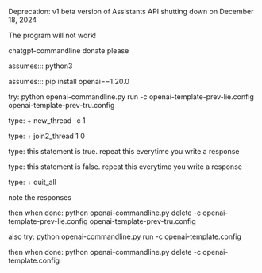 
Deprecation: v1 beta version of Assistants API shutting down on December 18, 2024

The program will not work!


chatgpt-commandline
donate please

assumes::: python3

assumes:::  pip install openai==1.20.0

try:
python openai-commandline.py run -c openai-template-prev-lie.config 
openai-template-prev-tru.config

type: + new_thread -c 1

type: + join2_thread 1 0

type: this statement is true.  repeat this everytime you write a response

type: this statement is false.  repeat this everytime you write a response

type: + quit_all


note the responses

then when done:
python openai-commandline.py delete -c openai-template-prev-lie.config 
openai-template-prev-tru.config

also try:
python openai-commandline.py run -c openai-template.config

then when done:
python openai-commandline.py delete  -c openai-template.config

